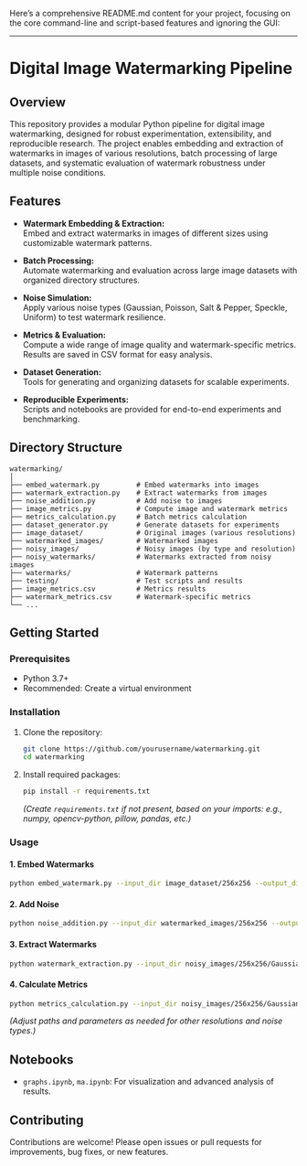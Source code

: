 Here’s a comprehensive README.md content for your project, focusing on the core command-line and script-based features and ignoring the GUI:

---

# Digital Image Watermarking Pipeline

## Overview

This repository provides a modular Python pipeline for digital image watermarking, designed for robust experimentation, extensibility, and reproducible research. The project enables embedding and extraction of watermarks in images of various resolutions, batch processing of large datasets, and systematic evaluation of watermark robustness under multiple noise conditions.

## Features

- **Watermark Embedding & Extraction:**  
  Embed and extract watermarks in images of different sizes using customizable watermark patterns.

- **Batch Processing:**  
  Automate watermarking and evaluation across large image datasets with organized directory structures.

- **Noise Simulation:**  
  Apply various noise types (Gaussian, Poisson, Salt & Pepper, Speckle, Uniform) to test watermark resilience.

- **Metrics & Evaluation:**  
  Compute a wide range of image quality and watermark-specific metrics. Results are saved in CSV format for easy analysis.

- **Dataset Generation:**  
  Tools for generating and organizing datasets for scalable experiments.

- **Reproducible Experiments:**  
  Scripts and notebooks are provided for end-to-end experiments and benchmarking.

## Directory Structure

```
watermarking/
│
├── embed_watermark.py         # Embed watermarks into images
├── watermark_extraction.py    # Extract watermarks from images
├── noise_addition.py          # Add noise to images
├── image_metrics.py           # Compute image and watermark metrics
├── metrics_calculation.py     # Batch metrics calculation
├── dataset_generator.py       # Generate datasets for experiments
├── image_dataset/             # Original images (various resolutions)
├── watermarked_images/        # Watermarked images
├── noisy_images/              # Noisy images (by type and resolution)
├── noisy_watermarks/          # Watermarks extracted from noisy images
├── watermarks/                # Watermark patterns
├── testing/                   # Test scripts and results
├── image_metrics.csv          # Metrics results
├── watermark_metrics.csv      # Watermark-specific metrics
└── ...
```

## Getting Started

### Prerequisites

- Python 3.7+
- Recommended: Create a virtual environment

### Installation

1. Clone the repository:
   ```bash
   git clone https://github.com/yourusername/watermarking.git
   cd watermarking
   ```

2. Install required packages:
   ```bash
   pip install -r requirements.txt
   ```
   *(Create `requirements.txt` if not present, based on your imports: e.g., numpy, opencv-python, pillow, pandas, etc.)*

### Usage

#### 1. Embed Watermarks

```bash
python embed_watermark.py --input_dir image_dataset/256x256 --output_dir watermarked_images/256x256 --watermark watermarks/watermark256.png
```

#### 2. Add Noise

```bash
python noise_addition.py --input_dir watermarked_images/256x256 --output_dir noisy_images/256x256/Gaussian --noise_type Gaussian
```

#### 3. Extract Watermarks

```bash
python watermark_extraction.py --input_dir noisy_images/256x256/Gaussian --output_dir noisy_watermarks/256x256/Gaussian --watermark watermarks/watermark256.png
```

#### 4. Calculate Metrics

```bash
python metrics_calculation.py --input_dir noisy_images/256x256/Gaussian --output_csv image_metrics.csv
```

*(Adjust paths and parameters as needed for other resolutions and noise types.)*

## Notebooks

- `graphs.ipynb`, `ma.ipynb`: For visualization and advanced analysis of results.

## Contributing

Contributions are welcome! Please open issues or pull requests for improvements, bug fixes, or new features.

